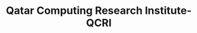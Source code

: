 ---
word: "true"

title: "Qatar Computing Research Institute-QCRI"

categories: ['']

tags: ['Qatar', 'Computing', 'Research', 'Institute', 'QCRI']

arwords: 'معهد قطر لبحوث الحوسبة'

arexps: []

enwords: ['Qatar Computing Research Institute-QCRI']

enexps: []

arlexicons: 'ع'

enlexicons: 'Q'

authors: ['Ruqayya Roshdy']

translators: ['']

citations: 'مقدمة في حوسبة اللغة العربية'

sources: 'مركز الملك عبدالله بن عبدالعزيز الدولي لخدمة اللغة العربية'

slug: ""
---